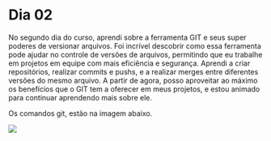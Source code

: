 # Dia 02

No segundo dia do curso, aprendi sobre a ferramenta GIT e seus super poderes de versionar arquivos. Foi incrível descobrir como essa ferramenta pode ajudar no controle de versões de arquivos, permitindo que eu trabalhe em projetos em equipe com mais eficiência e segurança. Aprendi a criar repositórios, realizar commits e pushs, e a realizar merges entre diferentes versões do mesmo arquivo. A partir de agora, posso aproveitar ao máximo os benefícios que o GIT tem a oferecer em meus projetos, e estou animado para continuar aprendendo mais sobre ele.

Os comandos git, estão na imagem abaixo.

![](https://github.com/FilipeMHottis/trybe-exercicios/blob/main/fundamentos/secao-01-unix-shell-e-git/dia-02-git-o-que-%C3%A9-e-para-que-serve/Git_COMANDOS.jpg?raw=true)

